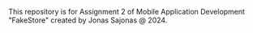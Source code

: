 This repository is for Assignment 2 of Mobile Application Development "FakeStore" created by Jonas Sajonas @ 2024.
